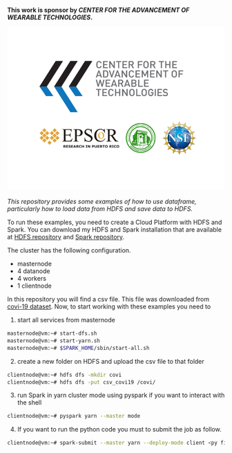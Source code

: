 **This work is sponsor by _CENTER FOR THE ADVANCEMENT OF WEARABLE TECHNOLOGIES_.**

![](CAWT.png)

_This repository provides some examples of how to use dataframe, particularly how to load data from HDFS
and save data to HDFS._

To run these examples, you need to create a Cloud Platform with HDFS and Spark. You can download my HDFS and Spark installation that are available at [HDFS repository](https://github.com/CarlosTheran/Hadoop.git) and [Spark repository](https://github.com/CarlosTheran/Spark.git).

The cluster has the following configuration.
* masternode
* 4 datanode
* 4 workers
* 1 clientnode

In this repository you will find a csv file. This file was downloaded from [covi-19 dataset](https://data.europa.eu/euodp/en/data/dataset/covid-19-coronavirus-data). Now, to start working with these examples you need to

1. start all services from masternode
```bash
masternode@vm:~# start-dfs.sh
masternode@vm:~# start-yarn.sh
masternode@vm:~# $SPARK_HOME/sbin/start-all.sh
```
2. create a new folder on HDFS and upload the csv file to that folder
```bash
clientnode@vm:~# hdfs dfs -mkdir covi
clientnode@vm:~# hdfs dfs -put csv_covi19 /covi/
```
3. run Spark in yarn cluster mode using pyspark if you want to interact with the shell

```bash
clientnode@vm:~# pyspark yarn --master mode
```
4. If you want to run the python code you must to submit the job as follow.
```bash
clientnode@vm:~# spark-submit --master yarn --deploy-mode client <py filename>
```

